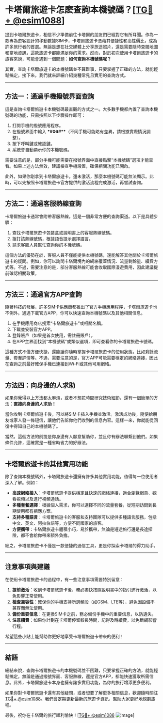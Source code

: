 # 卡塔爾旅遊卡怎麽查詢本機號碼？[[TG💪+ @esim1088](https://t.me/s/esim1088)]

提到卡塔爾旅遊卡，相信不少準備前往卡塔爾的朋友們已經對它有所耳聞。作為一款專為遊客設計的移動數據SIM卡，卡塔爾旅遊卡憑藉其便捷性和高性價比，成為許多旅行者的首選。無論是想在社交媒體上分享旅途照片，還是需要隨時查閱地圖和當地資訊，這款旅遊卡都能滿足你的需求。然而，對於初次使用卡塔爾旅遊卡的旅客來說，可能會遇到一個問題：**如何查詢本機號碼呢？**

其實，查詢卡塔爾旅遊卡的本機號碼並不算難事，只要掌握了正確的方法，就能輕鬆搞定。接下來，我們就來詳細介紹幾種常見且實用的查詢方式。

---

## 方法一：通過手機撥號界面查詢

這是查詢卡塔爾旅遊卡本機號碼最直觀的方式之一。大多數手機都內置了查詢本機號碼的功能，只需按照以下步驟操作即可：

1. 打開手機的撥號應用程序。
2. 在撥號界面中輸入 **\*#06#\*\***（不同手機可能略有差異，請根據實際情況調整）。
3. 按下呼叫鍵或確認鍵。
4. 系統會自動顯示你的本機號碼。

需要注意的是，部分手機可能需要在撥號界面中直接點擊“本機號碼”選項才能查看。如果上述方法無效，建議檢查手機設置，確保相關功能已開啟。

此外，如果你剛拿到卡塔爾旅遊卡，還未激活，那麼本機號碼可能無法顯示。此時，可以先按照卡塔爾旅遊卡官方提供的激活流程完成激活，再嘗試查詢。

---

## 方法二：通過客服熱線查詢

卡塔爾旅遊卡通常會附帶客服熱線，這是一個非常方便的查詢渠道。以下是具體步驟：

1. 查找卡塔爾旅遊卡包裝盒或說明書上的客服熱線號碼。
2. 拨打該熱線號碼，根據語音提示選擇語言。
3. 請求客服人員幫忙查詢你的本機號碼。

這個方法的優勢在於，客服人員不僅能提供本機號碼，還能解答其他關於卡塔爾旅遊卡的疑問。例如，你可以詢問卡塔爾境內的網絡覆蓋情況、流量剩餘量、續費方式等。不過，需要注意的是，部分客服熱線可能會收取國際漫遊費用，因此建議提前確認相關政策。

---

## 方法三：通過官方APP查詢

隨著科技的發展，許多SIM卡供應商都推出了官方手機應用程序，卡塔爾旅遊卡也不例外。通過下載官方APP，你可以快速查詢本機號碼以及其他相關信息。

1. 在手機應用商店搜索“卡塔爾旅遊卡”或相關名稱。
2. 下載並安裝官方APP。
3. 登錄賬戶（如果是首次使用，需註冊賬戶）。
4. 在APP主界面找到“本機號碼”或類似選項，即可查看你的卡塔爾旅遊卡號碼。

這種方式不僅方便快捷，還能讓你隨時掌握卡塔爾旅遊卡的使用狀態，比如剩餘流量、套餐詳情等。不過，需要注意的是，官方APP可能需要穩定的網絡連接，因此在查詢之前最好確保手機已連接到Wi-Fi或其他可用網絡。

---

## 方法四：向身邊的人求助

如果你覺得以上方法都太麻煩，或者不想花時間研究技術細節，還有一個簡單的方法：**直接向身邊的人求助！** 

當你收到卡塔爾旅遊卡後，可以將SIM卡插入手機並激活。激活成功後，隨便給朋友或家人發一條短信，讓他們告訴你他們收到的信息內容。這樣一來，你就能從回復中得知自己的本機號碼了。

當然，這個方法的前提是你身邊有人願意幫助你，並且你有辦法聯繫到他們。如果條件允許，這確實是一種省時省力的好辦法。

---

## 卡塔爾旅遊卡的其他實用功能

除了查詢本機號碼外，卡塔爾旅遊卡還擁有許多其他實用功能，值得每一位使用者深入了解。例如：

- **高速網絡接入**：卡塔爾旅遊卡提供穩定且快速的網絡連接，適合瀏覽網頁、觀看視頻以及進行視頻通話。
- **多種套餐選擇**：根據個人需求，你可以選擇不同的流量套餐，從短期訪問到長期使用都有相應方案。
- **支持多種語言**：卡塔爾旅遊卡的客服和支持團隊可以提供多種語言服務，包括中文、英文、阿拉伯語等，方便不同國家的旅客。
- **方便攜帶**：卡塔爾旅遊卡體積小巧，易於攜帶，無論是短途旅行還是長途探險，都不會給你帶來額外負擔。

總之，卡塔爾旅遊卡不僅是一款便捷的通信工具，更是你探索卡塔爾的得力助手。

---

## 注意事項與建議

在使用卡塔爾旅遊卡的過程中，有一些注意事項需要特別留意：

1. **提前激活**：收到卡塔爾旅遊卡後，務必盡快按照說明書中的指引進行激活，以免影響正常使用。
2. **檢查兼容性**：確保你的手機支持所選頻段（如GSM、LTE等），避免因設備不兼容而無法使用。
3. **備份重要信息**：在更換SIM卡之前，務必備份手機中的重要信息，以防遺失。
4. **注意續費**：如果你計劃在卡塔爾停留較長時間，記得及時續費，以免斷網影響行程。

希望這些小貼士能幫助你更好地享受卡塔爾旅遊卡帶來的便利！

---

## 結語

總結來說，查詢卡塔爾旅遊卡的本機號碼並不困難，只要掌握正確的方法，就能輕鬆搞定。無論是通過撥號界面、客服熱線，還是官方APP，都能快速獲取所需信息。此外，卡塔爾旅遊卡本身也擁有諸多實用功能，為你的旅行增添更多便利。

如果你對卡塔爾旅遊卡還有其他疑問，或者想要了解更多相關信息，歡迎隨時關注[TG💪+ @esim1088](https://t.me/s/esim1088)。我們會定期更新最新的旅遊卡資訊，幫助大家更好地規劃旅程。

最後，祝你在卡塔爾的旅行順利愉快！[[TG💪+ @esim1088](https://t.me/s/esim1088) ![Image](https://i.postimg.cc/4NQfJmqS/Snipaste-2025-05-13-00-14-12.png)]
